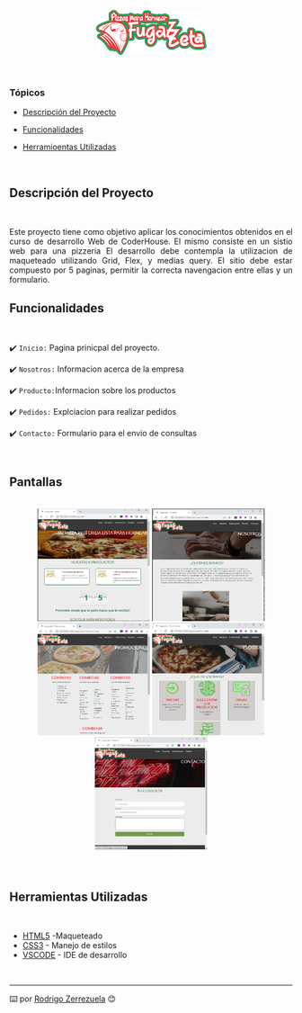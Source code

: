 


<p align="center">
   <img src="./assets/logo/logo-top.png" #Fugazzeta/>
</p>

<br>

### Tópicos 


- [Descripción del Proyecto](#descripción-del-proyecto)

- [Funcionalidades](#funcionalidades)


- [Herramioentas Utilizadas](#herrramientas-utilizadas)



<br>



## Descripción del Proyecto

<br>
<p align="justify">
 Este proyecto tiene como objetivo aplicar los conocimientos obtenidos en el curso de desarrollo Web de CoderHouse.
 El mismo consiste en un sistio web para una pizzeria El desarrollo debe contempla la utilizacion de maqueteado utilizando Grid, Flex, y medias query.
 El sitio debe estar compuesto por 5 paginas,  permitir la correcta navengacion entre ellas y un formulario.
 

<br>

## Funcionalidades
<br>

✔️ `Inicio:` Pagina prinicpal del proyecto.

✔️ `Nosotros:` Informacion acerca de la empresa

✔️ `Producto:`Informacion sobre los productos 

✔️ `Pedidos:` Explciacion para realizar pedidos

✔️ `Contacto:` Formulario para el envio de consultas

<br>

## Pantallas

<br>

<div align="center">

   <img src="./assets/img_doc/inicio.png" style="height:200px;width: 200px;"/>
   <img src="./assets/img_doc/nosotros.png" style="height:200px;width: 200px;"/>
   <img src="./assets/img_doc/promo.png" style="height:200px;width: 200px;"/>
   <img src="./assets/img_doc/pedido.png" style="height:200px;width: 200px;"/>
   <img src="./assets/img_doc/contacto.png" style="height:200px; width: 200px;"/>
</div>

###

<br>

## Herramientas Utilizadas

<br>

* [HTML5](https://html.spec.whatwg.org/multipage/) -Maqueteado
* [CSS3](https://www.w3.org/Style/CSS/) - Manejo de estilos
* [VSCODE](https://code.visualstudio.com/) - IDE de desarrollo

<br>

<hr>

⌨️  por [Rodrigo Zerrezuela](https://github.com/Villanuevand) 😊
